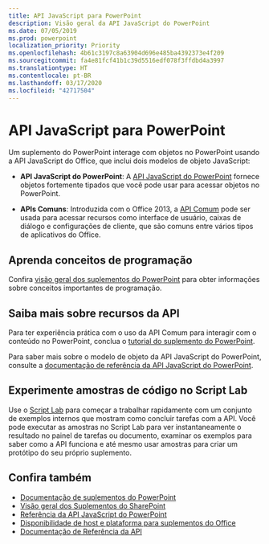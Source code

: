 ```yaml
---
title: API JavaScript para PowerPoint
description: Visão geral da API JavaScript do PowerPoint
ms.date: 07/05/2019
ms.prod: powerpoint
localization_priority: Priority
ms.openlocfilehash: 4b61c3197c8a63904d696e485ba4392373e4f209
ms.sourcegitcommit: fa4e81fcf41b1c39d5516edf078f3ffdbd4a3997
ms.translationtype: HT
ms.contentlocale: pt-BR
ms.lasthandoff: 03/17/2020
ms.locfileid: "42717504"
---
```

# <a name="javascript-api-for-powerpoint"></a>API JavaScript para PowerPoint

Um suplemento do PowerPoint interage com objetos no PowerPoint usando a API JavaScript do Office, que inclui dois modelos de objeto JavaScript:

* **API JavaScript do PowerPoint**: A [API JavaScript do PowerPoint](/javascript/api/powerpoint) fornece objetos fortemente tipados que você pode usar para acessar objetos no PowerPoint.

* **APIs Comuns**: Introduzida com o Office 2013, a [API Comum](/javascript/api/office) pode ser usada para acessar recursos como interface de usuário, caixas de diálogo e configurações de cliente, que são comuns entre vários tipos de aplicativos do Office.

## <a name="learn-programming-concepts"></a>Aprenda conceitos de programação

Confira [visão geral dos suplementos do PowerPoint](../../powerpoint/powerpoint-add-ins.md) para obter informações sobre conceitos importantes de programação.

## <a name="learn-about-api-capabilities"></a>Saiba mais sobre recursos da API

Para ter experiência prática com o uso da API Comum para interagir com o conteúdo no PowerPoint, conclua o [tutorial do suplemento do PowerPoint](../../tutorials/powerpoint-tutorial.md).

Para saber mais sobre o modelo de objeto da API JavaScript do PowerPoint, consulte a [documentação de referência da API JavaScript do PowerPoint](/javascript/api/powerpoint).

## <a name="try-out-code-samples-in-script-lab"></a>Experimente amostras de código no Script Lab

Use o [Script Lab](../../overview/explore-with-script-lab.md) para começar a trabalhar rapidamente com um conjunto de exemplos internos que mostram como concluir tarefas com a API. Você pode executar as amostras no Script Lab para ver instantaneamente o resultado no painel de tarefas ou documento, examinar os exemplos para saber como a API funciona e até mesmo usar amostras para criar um protótipo do seu próprio suplemento.

## <a name="see-also"></a>Confira também

- [Documentação de suplementos do PowerPoint](../../powerpoint/index.md)
- [Visão geral dos Suplementos do SharePoint](../../powerpoint/powerpoint-add-ins.md)
- [Referência da API JavaScript do PowerPoint](/javascript/api/powerpoint)
- [Disponibilidade de host e plataforma para suplementos do Office](../../overview/office-add-in-availability.md)
- [Documentação de Referência da API](../javascript-api-for-office.md)
